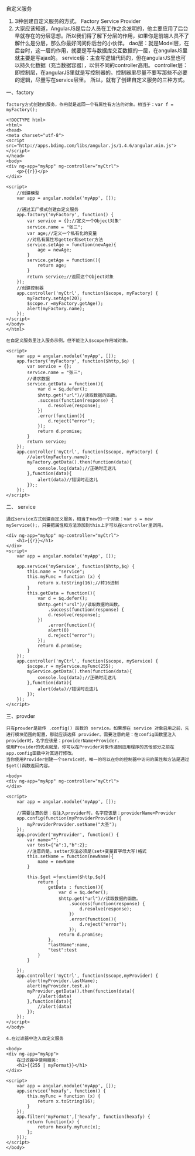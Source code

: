 自定义服务

1.  3种创建自定义服务的方式。 
    Factory
    Service
    Provider
2.  大家应该知道，AngularJS是后台人员在工作之余发明的，他主要应用了后台早就存在的分层思想。所以我们得了解下分层的作用，如果你是前端人员不了解什么是分层，那么你最好问问你后台的小伙伴。 
    dao层：就是Model层，在后台时，这一层的作用，就要是写与数据库交互数据的一层，在angularJS里就主要是写ajax的。 
    service层：主查写逻辑代码的，但在angularJS里也可以持久化数据（充当数据容器），以供不同的controller高用。 
    controller层：即控制层，在angularJS里就是写控制器的。控制器里尽量不要写那些不必要的逻辑，尽量写在service层里。 
    所以，就有了创建自定义服务的三种方式。
    
    
一、factory

    factory方式创建的服务，作用就是返回一个有属性有方法的对象。相当于：var f = myFactory();

    <!DOCTYPE html>
    <html>
    <head>
    <meta charset="utf-8">
    <script src="http://apps.bdimg.com/libs/angular.js/1.4.6/angular.min.js"></script>
    </head>
    <body>
    <div ng-app="myApp" ng-controller="myCtrl">
        <p>{{r}}</p>
    </div>

    <script>
        //创建模型
        var app = angular.module('myApp', []);

        //通过工厂模式创建自定义服务
        app.factory('myFactory', function() {
            var service = {};//定义一个Object对象'
            service.name = "张三";
            var age;//定义一个私有化的变量
            //对私有属性写getter和setter方法
            service.setAge = function(newAge){
                age = newAge;
            }
            service.getAge = function(){
                return age; 
            }
            return service;//返回这个Object对象
        });
        //创建控制器
        app.controller('myCtrl', function($scope, myFactory) {
            myFactory.setAge(20);
            $scope.r =myFactory.getAge();
            alert(myFactory.name);
        });
    </script>
    </body>
    </html>

    在自定义服务里注入服务示例，但不能注入$scope作用域对象。

    <script>
        var app = angular.module('myApp', []);
        app.factory('myFactory', function($http,$q) {
            var service = {};
            service.name = "张三";
            //请求数据
            service.getData = function(){
                var d = $q.defer();
                $http.get("url")//读取数据的函数。
                .success(function(response) {
                    d.resolve(response);
                })
                .error(function(){
                    d.reject("error");
                });
                return d.promise;
            }       
            return service;
        });
        app.controller('myCtrl', function($scope, myFactory) {
            //alert(myFactory.name);
            myFactory.getData().then(function(data){
                console.log(data);//正确时走这儿
            },function(data){
                alert(data)//错误时走这儿
            });;
        });
    </script>

二、 service

    通过service方式创建自定义服务，相当于new的一个对象：var s = new myService();，只要把属性和方法添加到this上才可以在controller里调用。

    <div ng-app="myApp" ng-controller="myCtrl">
        <h1>{{r}}</h1>
    </div>
    <script>
        var app = angular.module('myApp', []);

        app.service('myService', function($http,$q) {
            this.name = "service";
            this.myFunc = function (x) {
                return x.toString(16);//转16进制
            }
            this.getData = function(){
                var d = $q.defer();
                $http.get("ursl")//读取数据的函数。
                    .success(function(response) {
                    d.resolve(response);
                })
                    .error(function(){
                    alert(0)
                    d.reject("error");
                });
                return d.promise;
            }
        });
        app.controller('myCtrl', function($scope, myService) {
            $scope.r = myService.myFunc(255);
            myService.getData().then(function(data){
                console.log(data);//正确时走这儿
            },function(data){
                alert(data)//错误时走这儿
            });
        });
    </script>

三、provder

    只有provder是能传 .config() 函数的 service。如果想在 service 对象启用之前，先进行模块范围的配置，那就应该选择 provider。需要注意的是：在config函数里注入provider时，名字应该是：providerName+Provider. 
    使用Provider的优点就是，你可以在Provider对象传递到应用程序的其他部分之前在app.config函数中对其进行修改。 
    当你使用Provider创建一个service时，唯一的可以在你的控制器中访问的属性和方法是通过$get()函数返回内容。

    <body>
    <div ng-app="myApp" ng-controller="myCtrl">
    </div>

    <script>
        var app = angular.module('myApp', []);

        //需要注意的是：在注入provider时，名字应该是：providerName+Provider   
        app.config(function(myProviderProvider){
            myProviderProvider.setName("大圣");       
        });
        app.provider('myProvider', function() {
            var name="";
            var test={"a":1,"b":2};
            //注意的是，setter方法必须是(set+变量首字母大写)格式
            this.setName = function(newName){
                name = newName  
            }

            this.$get =function($http,$q){
                return {
                    getData : function(){
                        var d = $q.defer();
                        $http.get("url")//读取数据的函数。
                            .success(function(response) {
                                d.resolve(response);
                            })
                            .error(function(){
                                d.reject("error");
                            });
                        return d.promise;
                    },
                    "lastName":name,
                    "test":test
                }   
            }

        });
        app.controller('myCtrl', function($scope,myProvider) {
            alert(myProvider.lastName);
            alert(myProvider.test.a)
            myProvider.getData().then(function(data){
                //alert(data)
            },function(data){
                //alert(data)
            });
        });
    </script>
    </body>

    4.在过滤器中注入自定义服务

    <body>
    <div ng-app="myApp">
        在过滤器中使用服务:
        <h1>{{255 | myFormat}}</h1>
    </div>

    <script>
        var app = angular.module('myApp', []);
        app.service('hexafy', function() {
            this.myFunc = function (x) {
                return x.toString(16);
            }
        });
        app.filter('myFormat',['hexafy', function(hexafy) {
            return function(x) {
                return hexafy.myFunc(x);
            };
        }]);
    </script>
    </body>
